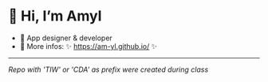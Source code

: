 # 👋 Hi, I’m Amyl
- 🌱 App designer & developer 
- 🪩 More infos: ✨ https://am-yl.github.io/ ✨

___
*Repo with 'TIW' or 'CDA' as prefix were created during class*

<!---
am-yl/am-yl is a ✨ special ✨ repository because its `README.md` (this file) appears on your GitHub profile.
You can click the Preview link to take a look at your changes.
--->

